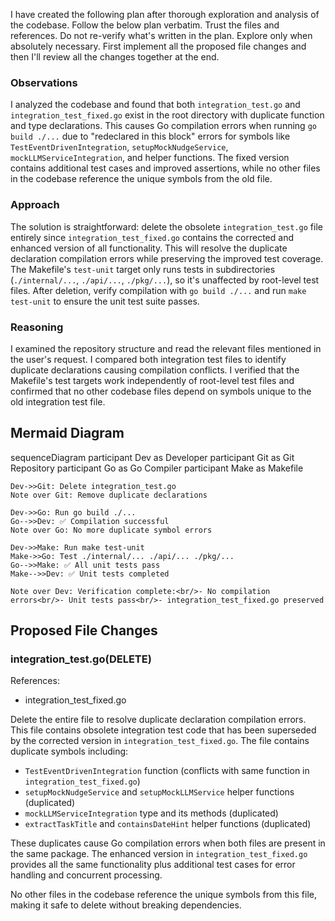 I have created the following plan after thorough exploration and analysis of the codebase. Follow the below plan verbatim. Trust the files and references. Do not re-verify what's written in the plan. Explore only when absolutely necessary. First implement all the proposed file changes and then I'll review all the changes together at the end.

### Observations

I analyzed the codebase and found that both `integration_test.go` and `integration_test_fixed.go` exist in the root directory with duplicate function and type declarations. This causes Go compilation errors when running `go build ./...` due to "redeclared in this block" errors for symbols like `TestEventDrivenIntegration`, `setupMockNudgeService`, `mockLLMServiceIntegration`, and helper functions. The fixed version contains additional test cases and improved assertions, while no other files in the codebase reference the unique symbols from the old file.

### Approach

The solution is straightforward: delete the obsolete `integration_test.go` file entirely since `integration_test_fixed.go` contains the corrected and enhanced version of all functionality. This will resolve the duplicate declaration compilation errors while preserving the improved test coverage. The Makefile's `test-unit` target only runs tests in subdirectories (`./internal/...`, `./api/...`, `./pkg/...`), so it's unaffected by root-level test files. After deletion, verify compilation with `go build ./...` and run `make test-unit` to ensure the unit test suite passes.

### Reasoning

I examined the repository structure and read the relevant files mentioned in the user's request. I compared both integration test files to identify duplicate declarations causing compilation conflicts. I verified that the Makefile's test targets work independently of root-level test files and confirmed that no other codebase files depend on symbols unique to the old integration test file.

## Mermaid Diagram

sequenceDiagram
    participant Dev as Developer
    participant Git as Git Repository
    participant Go as Go Compiler
    participant Make as Makefile

    Dev->>Git: Delete integration_test.go
    Note over Git: Remove duplicate declarations
    
    Dev->>Go: Run go build ./...
    Go-->>Dev: ✅ Compilation successful
    Note over Go: No more duplicate symbol errors
    
    Dev->>Make: Run make test-unit
    Make->>Go: Test ./internal/... ./api/... ./pkg/...
    Go-->>Make: ✅ All unit tests pass
    Make-->>Dev: ✅ Unit tests completed
    
    Note over Dev: Verification complete:<br/>- No compilation errors<br/>- Unit tests pass<br/>- integration_test_fixed.go preserved

## Proposed File Changes

### integration_test.go(DELETE)

References: 

- integration_test_fixed.go

Delete the entire file to resolve duplicate declaration compilation errors. This file contains obsolete integration test code that has been superseded by the corrected version in `integration_test_fixed.go`. The file contains duplicate symbols including:

- `TestEventDrivenIntegration` function (conflicts with same function in `integration_test_fixed.go`)
- `setupMockNudgeService` and `setupMockLLMService` helper functions (duplicated)
- `mockLLMServiceIntegration` type and its methods (duplicated)
- `extractTaskTitle` and `containsDateHint` helper functions (duplicated)

These duplicates cause Go compilation errors when both files are present in the same package. The enhanced version in `integration_test_fixed.go` provides all the same functionality plus additional test cases for error handling and concurrent processing.

No other files in the codebase reference the unique symbols from this file, making it safe to delete without breaking dependencies.